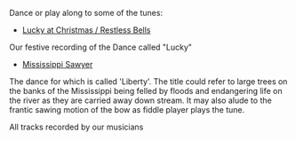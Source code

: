 Dance or play along to some of the tunes:

- [ Lucky at Christmas / Restless Bells](media/RestlessBellsAndTaps.Mp3)

Our festive recording of the Dance called "Lucky"

- [Mississippi Sawyer](media/MississippiSawyer.Mp3)

The dance for which is called 'Liberty'.
The title could refer to large trees on the banks of the Mississippi being felled by floods and endangering life on the river as they are carried away down stream. It may also alude to the frantic sawing motion of the bow as fiddle player plays the tune.

All tracks recorded by our musicians
